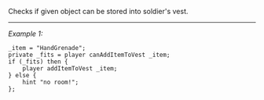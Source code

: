 Checks if given object can be stored into soldier's vest.


---
*Example 1:*
```sqf
_item = "HandGrenade";
private _fits = player canAddItemToVest _item;
if (_fits) then {
	player addItemToVest _item;
} else {
	hint "no room!";
};
```